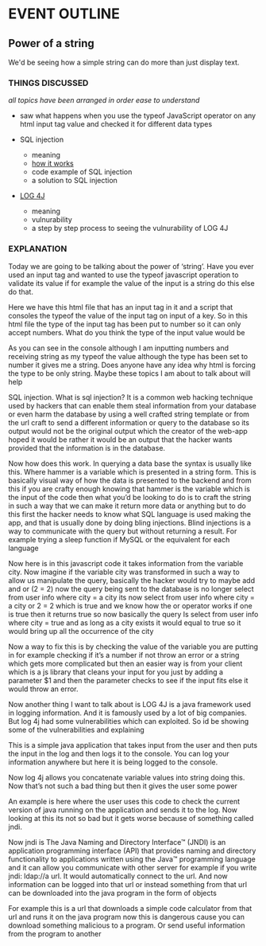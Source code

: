 # EVENT OUTLINE

## Power of a string
We'd be seeing how a simple string can do more than just display text.

### THINGS DISCUSSED

*all topics have been arranged in order ease to understand*

- saw what happens when you use the typeof JavaScript operator on any html input tag value and checked it for different data types

- SQL injection
    - meaning
    - [how it works](https://www.youtube.com/feed/history?query=SQL%20injection) 
    - code example of SQL injection
    - a solution to SQL injection

- [LOG 4J](https://www.youtube.com/watch?v=0-abhd-CLwQ)
    - meaning
    - vulnurability
    - a step by step process to seeing the  vulnurability of LOG 4J

### EXPLANATION
Today we are going to be talking about the power of ‘string’. Have you ever used an input tag and wanted to use the typeof javascript operation to validate its value  if for example the value of the input is a string do this else do that.

Here we have this html file that has an input tag in it and a script that consoles the typeof the value of the input tag on input of a key. So in this html file the type of the input tag has been put to number so it can only accept numbers. What do you think the type of the input value would be

As you can see in the console although I am inputting numbers and receiving string as my typeof the value although the type has been set to number it gives me a string. Does anyone have any idea why html is forcing the type to be only string. Maybe these topics I am about to talk about will help 

SQL injection. What is sql injection? It is a common web hacking technique used by hackers that can enable them steal information from your database or even harm the database by using a well crafted string template or from the url craft to send a different information or query to the database so its output would not be the original output which the creator of the web-app hoped it would be rather it would be an output that the hacker wants provided that the information is in the database.

Now how does this work. In querying a data base the syntax is usually like this. Where hammer is a variable which is presented in a string form. This is basically visual way of how the data is presented to the backend and from this if you are crafty enough knowing that hammer is the variable which is the input of the code then what you’d be looking to do is to craft the string in such a way that we can make it return more data or anything but to do this first the hacker needs to know what SQL language is used making the app, and that is usually done by doing bling injections. Blind injections is a way to communicate with the query but without returning a result. For example trying a sleep function if MySQL or the equivalent for each language

Now here is in this javascript code it takes information from the variable city. Now imagine if the variable city was transformed in such a way to allow us manipulate the query, basically the hacker would try to maybe add and or (2 = 2) now the query being sent to the database is no longer select from user info where city = a city its now select from user info where city = a city or 2 = 2 which is true and we know how the or operator works if one is true then it returns true so now basically the query Is select from user info where city = true and as long as a city exists it would equal to true so it would bring up all the occurrence of the city 

Now a way to fix this is by checking the value of the variable you are putting in for example checking if it’s a number if not throw an error or a string which gets more complicated but then an easier way is from your client which is a js library that cleans your input for you just by adding a parameter $1 and then the parameter checks to see if the input fits else it would throw an error.


Now another thing I want to talk about is LOG 4J is a java framework used in logging information. And it is famously used by a lot of big companies. But log 4j had some vulnerabilities which can exploited. So id be showing some of the vulnerabilities and explaining 

This is a simple java application that takes input from the user and then puts the input in the log and then logs it to the console. You can log your information anywhere but here it is being logged to the console. 

Now log 4j allows you concatenate variable values into string doing this. Now that’s not such a bad thing but then it gives the user some power 

An example is here where the user uses this code to check the current version of java running on the application and sends it to the log. Now looking at this its not so bad but it gets worse because of something called jndi.

Now jndi is The Java Naming and Directory Interface™ (JNDI) is an application programming interface (API) that provides naming and directory functionality to applications written using the Java™ programming language and it can allow you communicate with other server for example if you write jndi: ldap://a url. It would automatically connect to the url. And now information can be logged into that url or instead something from that url can be downloaded into the java program in the form of objects

For example this is a url that downloads a simple code calculator from that url and runs it on the java program now this is dangerous cause you can download something malicious to a program. Or send useful information from the program to another 

 


  
